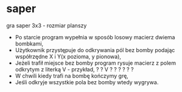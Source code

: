 # saper
gra saper
3x3 - rozmiar planszy
- Po starcie program wypełnia w sposób losowy macierz dwiema bombkami,
- Użytkownik przystępuje do odkrywania pól bez bomby podając współrzędne X i Y(x pozioma, y pionowa),
- Jeżeli trafił miejsce bez bomby program rysuje macierz z polem odkrytym z literką V - przykład,
 ?  ?  V 
 ?  ?  ? 
 ?  ?  ? 
- W chwili kiedy trafi na bombę kończymy grę,
- Jeśli odkryje wszystkie pola bez bomby wtedy wygrywa.
